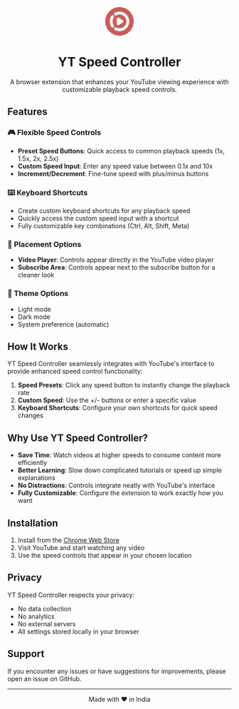 <p align="center">
  <img src="icons/icon128.png" alt="YT Speed Controller Logo" width="64" height="64">
</p>

<h1 align="center">YT Speed Controller</h1>

<p align="center">
  A browser extension that enhances your YouTube viewing experience with customizable playback speed controls.
</p>

## Features

### 🎮 Flexible Speed Controls
- **Preset Speed Buttons**: Quick access to common playback speeds (1x, 1.5x, 2x, 2.5x)
- **Custom Speed Input**: Enter any speed value between 0.1x and 10x
- **Increment/Decrement**: Fine-tune speed with plus/minus buttons

### ⌨️ Keyboard Shortcuts
- Create custom keyboard shortcuts for any playback speed
- Quickly access the custom speed input with a shortcut
- Fully customizable key combinations (Ctrl, Alt, Shift, Meta)

### 🎯 Placement Options
- **Video Player**: Controls appear directly in the YouTube video player
- **Subscribe Area**: Controls appear next to the subscribe button for a cleaner look

### 🎨 Theme Options
- Light mode
- Dark mode
- System preference (automatic)

## How It Works

YT Speed Controller seamlessly integrates with YouTube's interface to provide enhanced speed control functionality:

1. **Speed Presets**: Click any speed button to instantly change the playback rate
2. **Custom Speed**: Use the +/- buttons or enter a specific value
3. **Keyboard Shortcuts**: Configure your own shortcuts for quick speed changes

## Why Use YT Speed Controller?

- **Save Time**: Watch videos at higher speeds to consume content more efficiently
- **Better Learning**: Slow down complicated tutorials or speed up simple explanations
- **No Distractions**: Controls integrate neatly with YouTube's interface
- **Fully Customizable**: Configure the extension to work exactly how you want

## Installation

1. Install from the [Chrome Web Store](https://chrome.google.com/webstore/detail/yt-speed-controller/your-extension-id)
2. Visit YouTube and start watching any video
3. Use the speed controls that appear in your chosen location

## Privacy

YT Speed Controller respects your privacy:
- No data collection
- No analytics
- No external servers
- All settings stored locally in your browser

## Support

If you encounter any issues or have suggestions for improvements, please open an issue on GitHub.

---

<p align="center">
  Made with ❤️ in India
</p>
